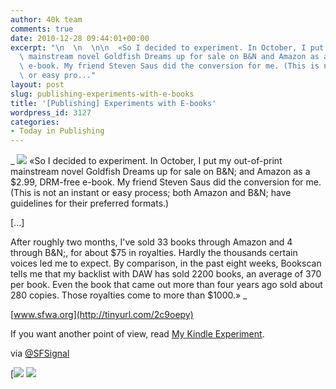 ```yaml
---
author: 40k team
comments: true
date: 2010-12-28 09:44:01+00:00
excerpt: "\n  \n  \n\n  «So I decided to experiment. In October, I put my out-of-print\
  \ mainstream novel Goldfish Dreams up for sale on B&N and Amazon as a $2.99, DRM-free\
  \ e-book. My friend Steven Saus did the conversion for me. (This is not an instant\
  \ or easy pro..."
layout: post
slug: publishing-experiments-with-e-books
title: '[Publishing] Experiments with E-books'
wordpress_id: 3127
categories:
- Today in Publishing
---
```



  


  _
![](http://www.40kbooks.com/wp-content/uploads/quote1.jpg)
  «So I decided to experiment. In October, I put my out-of-print mainstream novel Goldfish Dreams up for sale on B&N; and Amazon as a $2.99, DRM-free e-book. My friend Steven Saus did the conversion for me. (This is not an instant or easy process; both Amazon and B&N; have guidelines for their preferred formats.)
  
  

[...]
  
  

After roughly two months, I've sold 33 books through Amazon and 4 through B&N;, for about $75 in royalties. Hardly the thousands certain voices led me to expect. By comparison, in the past eight weeks, Bookscan tells me that my backlist with DAW has sold 2200 books, an average of 370 per book. Even the book that came out more than four years ago sold about 280 copies. Those royalties come to more than $1000.»
_  

[www.sfwa.org](http://tinyurl.com/2c9oepy)






If you want another point of view, read [My Kindle Experiment](http://tinyurl.com/3aa7j64).  

via [@SFSignal](http://www.twitter.com/SFSignal)





[![](http://www.bookcafe.net/filtr/t1.png)
[![](http://www.bookcafe.net/filtr/f1.png)](http://www.facebook.com/pages/40k/122586614419616)


 
    
